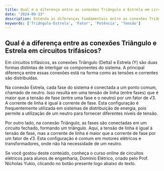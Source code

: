 ```yaml
---
title: Qual é a diferença entre as conexões Triângulo e Estrela em circuitos trifásicos?
date: "2024-09-13"
description: Entenda as diferenças fundamentais entre as conexões Triângulo e Estrela em circuitos trifásicos.
keywords: ['Triângulo-Estrela', 'Fator', 'Potência', 'Tensão']
---
```


## Qual é a diferença entre as conexões Triângulo e Estrela em circuitos trifásicos?

Em circuitos trifásicos, as conexões Triângulo (Delta) e Estrela (Y) são duas formas distintas de interligar os componentes do sistema. A principal diferença entre essas conexões está na forma como as tensões e correntes são distribuídas.

Na conexão Estrela, cada fase do sistema é conectada a um ponto comum, chamado de neutro. Isso resulta em uma tensão de linha (entre fases) que é maior que a tensão de fase (entre uma fase e o neutro) por um fator de √3. A corrente de linha é igual à corrente de fase. Esta configuração é frequentemente utilizada em sistemas de distribuição de energia, pois permite a utilização de um neutro para fornecer diferentes níveis de tensão.

Por outro lado, na conexão Triângulo, as fases são conectadas em um circuito fechado, formando um triângulo. Aqui, a tensão de linha é igual à tensão de fase, mas a corrente de linha é maior que a corrente de fase por um fator de √3. Esta configuração é comum em motores elétricos e transformadores, onde não há necessidade de um neutro.

Se você gostou deste conteúdo, conheça o curso online de circuitos elétricos para alunos de engenharia, Domínio Elétrico, criado pelo Prof. Nicholas Yukio, clicando no botão presente logo abaixo do texto.